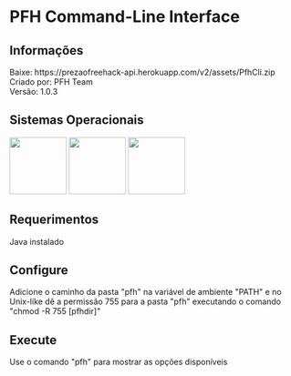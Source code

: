 # PFH Command-Line Interface

## Informações
<p>Baixe: https://prezaofreehack-api.herokuapp.com/v2/assets/PfhCli.zip
<br>Criado por: PFH Team
<br>Versão: 1.0.3</p>

## Sistemas Operacionais
<p>
<img src="https://upload.wikimedia.org/wikipedia/commons/thumb/0/0a/Unofficial_Windows_logo_variant_-_2002%E2%80%932012_%28Multicolored%29.svg/170px-Unofficial_Windows_logo_variant_-_2002%E2%80%932012_%28Multicolored%29.svg.png" width="100" height="100" />
<img src="https://upload.wikimedia.org/wikipedia/commons/3/35/Tux.svg" width="100" height="100" />
<img src="https://logos-download.com/wp-content/uploads/2020/06/Apple_Mac_OS_Logo.png" width="100" height="100" />
</p>

## Requerimentos
Java instalado

## Configure
Adicione o caminho da pasta "pfh" na variável de ambiente "PATH" e no Unix-like dê a permissão 755 para a pasta "pfh" executando o comando "chmod -R 755 [pfhdir]"

## Execute
Use o comando "pfh" para mostrar as opções disponíveis

